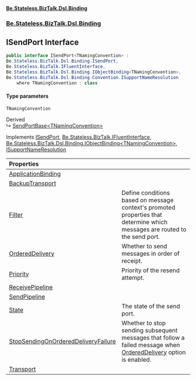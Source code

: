 #### [Be.Stateless.BizTalk.Dsl.Binding](README.md 'README')
### [Be.Stateless.BizTalk.Dsl.Binding](Be.Stateless.BizTalk.Dsl.Binding.md 'Be.Stateless.BizTalk.Dsl.Binding')

## ISendPort<TNamingConvention> Interface

```csharp
public interface ISendPort<TNamingConvention> :
Be.Stateless.BizTalk.Dsl.Binding.ISendPort,
Be.Stateless.BizTalk.IFluentInterface,
Be.Stateless.BizTalk.Dsl.Binding.IObjectBinding<TNamingConvention>,
Be.Stateless.BizTalk.Dsl.Binding.Convention.ISupportNameResolution
    where TNamingConvention : class
```
#### Type parameters

<a name='Be.Stateless.BizTalk.Dsl.Binding.ISendPort_TNamingConvention_.TNamingConvention'></a>

`TNamingConvention`

Derived  
&#8627; [SendPortBase&lt;TNamingConvention&gt;](SendPortBase_TNamingConvention_.md 'Be.Stateless.BizTalk.Dsl.Binding.SendPortBase<TNamingConvention>')

Implements [ISendPort](ISendPort.md 'Be.Stateless.BizTalk.Dsl.Binding.ISendPort'), [Be.Stateless.BizTalk.IFluentInterface](https://docs.microsoft.com/en-us/dotnet/api/Be.Stateless.BizTalk.IFluentInterface 'Be.Stateless.BizTalk.IFluentInterface'), [Be.Stateless.BizTalk.Dsl.Binding.IObjectBinding&lt;](IObjectBinding_TNamingConvention_.md 'Be.Stateless.BizTalk.Dsl.Binding.IObjectBinding<TNamingConvention>')[TNamingConvention](ISendPort_TNamingConvention_.md#Be.Stateless.BizTalk.Dsl.Binding.ISendPort_TNamingConvention_.TNamingConvention 'Be.Stateless.BizTalk.Dsl.Binding.ISendPort<TNamingConvention>.TNamingConvention')[&gt;](IObjectBinding_TNamingConvention_.md 'Be.Stateless.BizTalk.Dsl.Binding.IObjectBinding<TNamingConvention>'), [ISupportNameResolution](ISupportNameResolution.md 'Be.Stateless.BizTalk.Dsl.Binding.Convention.ISupportNameResolution')

| Properties | |
| :--- | :--- |
| [ApplicationBinding](ISendPort_TNamingConvention_.ApplicationBinding.md 'Be.Stateless.BizTalk.Dsl.Binding.ISendPort<TNamingConvention>.ApplicationBinding') | |
| [BackupTransport](ISendPort_TNamingConvention_.BackupTransport.md 'Be.Stateless.BizTalk.Dsl.Binding.ISendPort<TNamingConvention>.BackupTransport') | |
| [Filter](ISendPort_TNamingConvention_.Filter.md 'Be.Stateless.BizTalk.Dsl.Binding.ISendPort<TNamingConvention>.Filter') | Define conditions based on message context's promoted properties that determine which messages are routed to the send port. |
| [OrderedDelivery](ISendPort_TNamingConvention_.OrderedDelivery.md 'Be.Stateless.BizTalk.Dsl.Binding.ISendPort<TNamingConvention>.OrderedDelivery') | Whether to send messages in order of receipt. |
| [Priority](ISendPort_TNamingConvention_.Priority.md 'Be.Stateless.BizTalk.Dsl.Binding.ISendPort<TNamingConvention>.Priority') | Priority of the resend attempt. |
| [ReceivePipeline](ISendPort_TNamingConvention_.ReceivePipeline.md 'Be.Stateless.BizTalk.Dsl.Binding.ISendPort<TNamingConvention>.ReceivePipeline') | |
| [SendPipeline](ISendPort_TNamingConvention_.SendPipeline.md 'Be.Stateless.BizTalk.Dsl.Binding.ISendPort<TNamingConvention>.SendPipeline') | |
| [State](ISendPort_TNamingConvention_.State.md 'Be.Stateless.BizTalk.Dsl.Binding.ISendPort<TNamingConvention>.State') | The state of the send port. |
| [StopSendingOnOrderedDeliveryFailure](ISendPort_TNamingConvention_.StopSendingOnOrderedDeliveryFailure.md 'Be.Stateless.BizTalk.Dsl.Binding.ISendPort<TNamingConvention>.StopSendingOnOrderedDeliveryFailure') | Whether to stop sending subsequent messages that follow a failed message when [OrderedDelivery](ISendPort_TNamingConvention_.OrderedDelivery.md 'Be.Stateless.BizTalk.Dsl.Binding.ISendPort<TNamingConvention>.OrderedDelivery') option is enabled. |
| [Transport](ISendPort_TNamingConvention_.Transport.md 'Be.Stateless.BizTalk.Dsl.Binding.ISendPort<TNamingConvention>.Transport') | |
